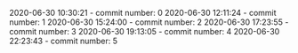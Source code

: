 2020-06-30 10:30:21 - commit number: 0
2020-06-30 12:11:24 - commit number: 1
2020-06-30 15:24:00 - commit number: 2
2020-06-30 17:23:55 - commit number: 3
2020-06-30 19:13:05 - commit number: 4
2020-06-30 22:23:43 - commit number: 5
